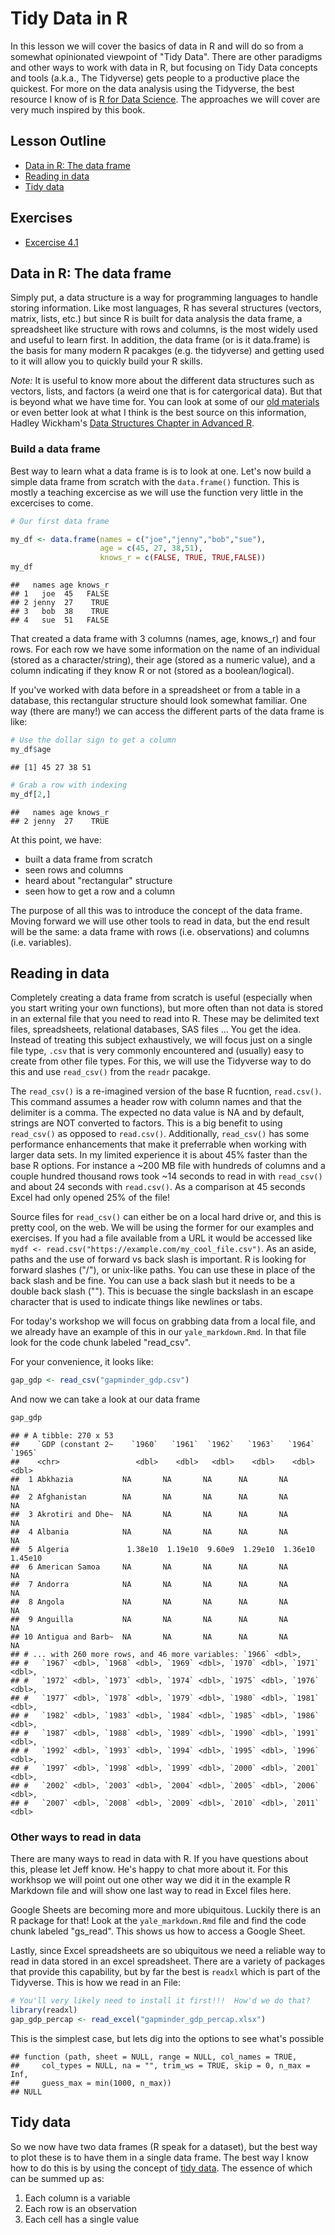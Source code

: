 

# Tidy Data in R

In this lesson we will cover the basics of data in R and will do so from a somewhat opinionated viewpoint of "Tidy Data".  There are other paradigms and other ways to work with data in R, but focusing on Tidy Data concepts and tools (a.k.a., The Tidyverse) gets people to a productive place the quickest.  For more on the data analysis using the Tidyverse, the best resource I know of is [R for Data Science](http://r4ds.had.co.nz).  The approaches we will cover are very much inspired by this book.

## Lesson Outline
- [Data in R: The data frame](#data-in-r-the-data-frame)
- [Reading in data](#reading-in-data)
- [Tidy data](#tidy-data)

## Exercises
- [Excercise 4.1](#exercise-41)

## Data in R: The data frame

Simply put, a data structure is a way for programming languages to handle storing information.  Like most languages, R has several structures (vectors, matrix, lists, etc.) but since R is built for data analysis the data frame, a spreadsheet like structure with rows and columns, is the most widely used and useful to learn first.  In addition, the data frame (or is it data.frame) is the basis for many modern R pacakges (e.g. the tidyverse) and getting used to it will allow you to quickly build your R skills.

*Note:* It is useful to know more about the different data structures such as vectors, lists, and factors (a weird one that is for catergorical data).  But that is beyond what we have time for.  You can look at some of our [old materials](data_in_r.md) or even better look at what I think is the best source on this information, Hadley Wickham's [Data Structures Chapter in Advanced R](http://adv-r.had.co.nz/Data-structures.html).

### Build a data frame
Best way to learn what a data frame is is to look at one.  Let's now build a simple data frame from scratch with the `data.frame()` function.  This is mostly a teaching excercise as we will use the function very little in the excercises to come.  


```r
# Our first data frame

my_df <- data.frame(names = c("joe","jenny","bob","sue"), 
                    age = c(45, 27, 38,51), 
                    knows_r = c(FALSE, TRUE, TRUE,FALSE))
my_df
```

```
##   names age knows_r
## 1   joe  45   FALSE
## 2 jenny  27    TRUE
## 3   bob  38    TRUE
## 4   sue  51   FALSE
```

That created a data frame with 3 columns (names, age, knows_r) and four rows.  For each row we have some information on the name of an individual (stored as a character/string), their age (stored as a numeric value), and a column indicating if they know R or not (stored as a boolean/logical).

If you've worked with data before in a spreadsheet or from a table in a database, this rectangular structure should look somewhat familiar.   One way (there are many!) we can access the different parts of the data frame is like:


```r
# Use the dollar sign to get a column
my_df$age
```

```
## [1] 45 27 38 51
```

```r
# Grab a row with indexing
my_df[2,]
```

```
##   names age knows_r
## 2 jenny  27    TRUE
```

At this point, we have:

- built a data frame from scratch
- seen rows and columns
- heard about "rectangular" structure
- seen how to get a row and a column

The purpose of all this was to introduce the concept of the data frame.  Moving forward we will use other tools to read in data, but the end result will be the same: a data frame with rows (i.e. observations) and columns (i.e. variables).

## Reading in data

Completely creating a data frame from scratch is useful (especially when you start writing your own functions), but more often than not data is stored in an external file that you need to read into R.  These may be delimited text files, spreadsheets, relational databases, SAS files ...  You get the idea.  Instead of treating this subject exhaustively, we will focus just on a single file type, `.csv` that is very commonly encountered and (usually) easy to create from other file types.  For this, we will use the Tidyverse way to do this and use  `read_csv()` from the `readr` pacakge.

The `read_csv()` is a re-imagined version of the base R fucntion, `read.csv()`.  This command assumes a header row with column names and that the delimiter is a comma. The expected no data value is NA and by default, strings are NOT converted to factors.  This is a big benefit to using `read_csv()` as opposed to `read.csv()`.  Additionally, `read_csv()` has some performance enhancements that make it preferrable when working with larger data sets.  In my limited experience it is about 45% faster than the base R options.  For instance a ~200 MB file with hundreds of columns and a couple hundred thousand rows took ~14 seconds to read in with `read_csv()` and about 24 seconds with `read.csv()`.  As a comparison at 45 seconds Excel had only opened 25% of the file!

Source files for `read_csv()` can either be on a local hard drive or, and this is pretty cool, on the web. We will be using the former for our examples and exercises. If you had a file available from a URL it would be accessed like `mydf <- read.csv("https://example.com/my_cool_file.csv")`. As an aside, paths and the use of forward vs back slash is important. R is looking for forward slashes ("/"), or unix-like paths. You can use these in place of the back slash and be fine. You can use a back slash but it needs to be a double back slash ("\"). This is becuase the single backslash in an escape character that is used to indicate things like newlines or tabs. 

For today's workshop we will focus on grabbing data from a local file, and we already have an example of this in our `yale_markdown.Rmd`.  In that file look for the code chunk labeled "read_csv".

For your convenience, it looks like:


```r
gap_gdp <- read_csv("gapminder_gdp.csv")
```

And now we can take a look at our data frame


```r
gap_gdp
```

```
## # A tibble: 270 x 53
##    `GDP (constant 2~    `1960`   `1961`  `1962`   `1963`   `1964`   `1965`
##    <chr>                 <dbl>    <dbl>   <dbl>    <dbl>    <dbl>    <dbl>
##  1 Abkhazia           NA       NA       NA      NA       NA       NA      
##  2 Afghanistan        NA       NA       NA      NA       NA       NA      
##  3 Akrotiri and Dhe~  NA       NA       NA      NA       NA       NA      
##  4 Albania            NA       NA       NA      NA       NA       NA      
##  5 Algeria             1.38e10  1.19e10  9.60e9  1.29e10  1.36e10  1.45e10
##  6 American Samoa     NA       NA       NA      NA       NA       NA      
##  7 Andorra            NA       NA       NA      NA       NA       NA      
##  8 Angola             NA       NA       NA      NA       NA       NA      
##  9 Anguilla           NA       NA       NA      NA       NA       NA      
## 10 Antigua and Barb~  NA       NA       NA      NA       NA       NA      
## # ... with 260 more rows, and 46 more variables: `1966` <dbl>,
## #   `1967` <dbl>, `1968` <dbl>, `1969` <dbl>, `1970` <dbl>, `1971` <dbl>,
## #   `1972` <dbl>, `1973` <dbl>, `1974` <dbl>, `1975` <dbl>, `1976` <dbl>,
## #   `1977` <dbl>, `1978` <dbl>, `1979` <dbl>, `1980` <dbl>, `1981` <dbl>,
## #   `1982` <dbl>, `1983` <dbl>, `1984` <dbl>, `1985` <dbl>, `1986` <dbl>,
## #   `1987` <dbl>, `1988` <dbl>, `1989` <dbl>, `1990` <dbl>, `1991` <dbl>,
## #   `1992` <dbl>, `1993` <dbl>, `1994` <dbl>, `1995` <dbl>, `1996` <dbl>,
## #   `1997` <dbl>, `1998` <dbl>, `1999` <dbl>, `2000` <dbl>, `2001` <dbl>,
## #   `2002` <dbl>, `2003` <dbl>, `2004` <dbl>, `2005` <dbl>, `2006` <dbl>,
## #   `2007` <dbl>, `2008` <dbl>, `2009` <dbl>, `2010` <dbl>, `2011` <dbl>
```

### Other ways to read in data

There are many ways to read in data with R.  If you have questions about this, please let Jeff know.  He's happy to chat more about it.  For this workhsop we will point out one other way we did it in the example R Markdown file and will show one last way to read in Excel files here.

Google Sheets are becoming more and more ubiquitous.  Luckily there is an R package for that!  Look at the `yale_markdown.Rmd` file and find the code chunk labeled "gs_read".  This shows us how to access a Google Sheet.

Lastly, since Excel spreadsheets are so ubiquitous we need a reliable way to read in data stored in an excel spreadsheet.  There are a variety of packages that provide this capability, but by far the best is `readxl` which is part of the Tidyverse.  This is how we read in an File:


```r
# You'll very likely need to install it first!!!  How'd we do that?
library(readxl)
gap_gdp_percap <- read_excel("gapminder_gdp_percap.xlsx")
```

This is the simplest case, but lets dig into the options to see what's possible


```
## function (path, sheet = NULL, range = NULL, col_names = TRUE, 
##     col_types = NULL, na = "", trim_ws = TRUE, skip = 0, n_max = Inf, 
##     guess_max = min(1000, n_max)) 
## NULL
```

## Tidy data

So we now have two data frames (R speak for a dataset), but the best way to plot these is to have them in a single data frame.  The best way I know how to do this is by using the concept of [tidy data](http://r4ds.had.co.nz/tidy-data.html).  The essence of which can be summed up as:

1. Each column is a variable
2. Each row is an observation
3. Each cell has a single value
